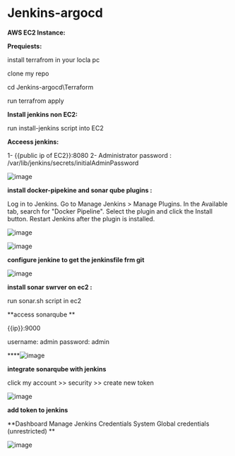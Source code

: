 # Jenkins-argocd

**AWS EC2 Instance:**

**Prequiests:**

install terrafrom in your locla pc 

clone my repo 

cd Jenkins-argocd\Terraform

run terrafrom apply 

**Install jenkins non EC2:**

run install-jenkins script into EC2

**Acceess jenkins:**

1- {{public ip of EC2}}:8080
2- Administrator password : /var/lib/jenkins/secrets/initialAdminPassword

![image](https://github.com/hesham131595/Jenkins-argocd/assets/93712347/e641cbdd-e73b-4321-8585-6a5338ac6b88)

**install docker-pipekine and sonar qube plugins :**

Log in to Jenkins.
Go to Manage Jenkins > Manage Plugins.
In the Available tab, search for "Docker Pipeline".
Select the plugin and click the Install button.
Restart Jenkins after the plugin is installed.

![image](https://github.com/hesham131595/Jenkins-argocd/assets/93712347/f6426216-5e4f-4e31-a85b-4de0796297a9)

![image](https://github.com/hesham131595/Jenkins-argocd/assets/93712347/efd96903-bb60-47ec-af56-7c6f7a3df7d4)




**configure jenkine to get the jenkinsfile frm git**

![image](https://github.com/hesham131595/Jenkins-argocd/assets/93712347/a6401c31-73d5-45a3-a3e5-a892371fc81e)



**install sonar swrver on ec2 :**

run sonar.sh script in ec2

**access sonarqube **

{{ip}}:9000

username: admin
password: admin 

****![image](https://github.com/hesham131595/Jenkins-argocd/assets/93712347/1eb896ee-e95b-46df-a3e2-73d41d0c2df5)


**integrate sonarqube with jenkins**

click my account >> security >> create new token 


![image](https://github.com/hesham131595/Jenkins-argocd/assets/93712347/2f1dbd04-82a1-46a4-b03c-5f48d7a5d3f6)


**add token to jenkins**

**Dashboard
Manage Jenkins
Credentials
System
Global credentials (unrestricted)
**

![image](https://github.com/hesham131595/Jenkins-argocd/assets/93712347/ea3e25e0-c824-432e-a071-07e0cb29d838)
